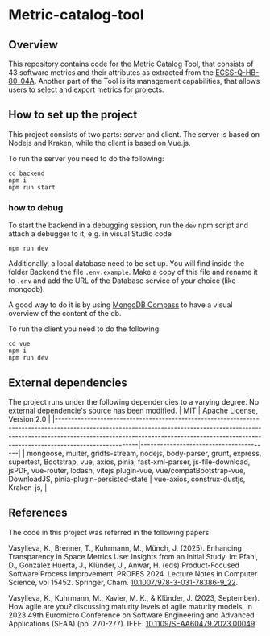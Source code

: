 # Metric-catalog-tool
## Overview
This repository contains code for the Metric Catalog Tool, that consists of 43 software metrics and their attributes as extracted from the [ECSS-Q-HB-80-04A](https://ecss.nl/hbstms/ecss-q-hb-80-04a-software-metrication-handbook/). Another part of the Tool is its management capabilities, that allows users to select and export metrics for projects. 

## How to set up the project
This project consists of two parts: server and client. 
The server is based on Nodejs and Kraken, while the client is based on Vue.js.

To run the server you need to do the following:

```
cd backend
npm i
npm run start
```

### how to debug

To start the backend in a debugging session, run the `dev` npm script and attach a debugger to it, e.g. in visual Studio code

```shell
npm run dev
```

Additionally, a local database need to be set up. You will find inside the folder Backend the file `.env.example`. Make a copy of this file and rename it to `.env` and add the URL of the Database service of your choice (like mongodb).

A good way to do it is by using [MongoDB Compass](https://www.mongodb.com/products/tools/compass) to have a visual overview of the content of the db.

To run the client you need to do the following:

```
cd vue
npm i
npm run dev
```

## External dependencies

The project runs under the following dependencies to a varying degree. No external dependencie's source has been modified.
| MIT                                                                                                                                                                                                                                                               | Apache License, Version 2.0            | 
|-------------------------------------------------------------------------------------------------------------------------------------------------------------------------------------------------------------------------------------------------------------------|----------------------------------------|
| mongoose, multer, gridfs-stream, nodejs, body-parser, grunt, express, supertest, Bootstrap, vue, axios, pinia, fast-xml-parser, js-file-download, jsPDF, vue-router, lodash, vitejs plugin-vue, vue/compatBootstrap-vue, DownloadJS, pinia-plugin-persisted-state | vue-axios, construx-dustjs, Kraken-js, |

## References
The code in this project was referred in the following papers:

Vasylieva, K., Brenner, T., Kuhrmann, M., Münch, J. (2025). Enhancing Transparency in Space Metrics Use: Insights from an Initial Study. In: Pfahl, D., Gonzalez Huerta, J., Klünder, J., Anwar, H. (eds) Product-Focused Software Process Improvement. PROFES 2024. Lecture Notes in Computer Science, vol 15452. Springer, Cham. [10.1007/978-3-031-78386-9_22](https://link.springer.com/chapter/10.1007/978-3-031-78386-9_22).

 Vasylieva, K., Kuhrmann, M., Xavier, M. K., & Klünder, J. (2023, September). How agile are you? discussing maturity levels of agile maturity models. In 2023 49th Euromicro Conference on Software Engineering and Advanced Applications (SEAA) (pp. 270-277). IEEE. [10.1109/SEAA60479.2023.00049](https://ieeexplore.ieee.org/document/10371582) 
